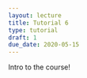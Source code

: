 ```yaml
---
layout: lecture
title: Tutorial 6
type: tutorial
draft: 1
due_date: 2020-05-15
---
```


Intro to the course!